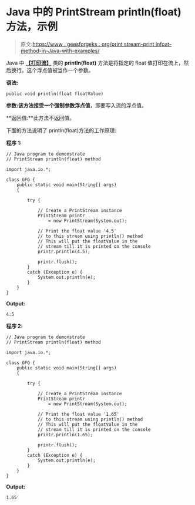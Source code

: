 # Java 中的 PrintStream println(float)方法，示例

> 原文:[https://www . geesforgeks . org/print stream-print infoat-method-in-Java-with-examples/](https://www.geeksforgeeks.org/printstream-printlnfloat-method-in-java-with-examples/)

Java 中 **[【打印流】](https://www.geeksforgeeks.org/java-io-printstream-class-java-set-1/)** 类的 **println(float)** 方法是将指定的 float 值打印在流上，然后换行。这个浮点值被当作一个参数。

**语法:**

```
public void println(float floatValue)
```

**参数:**该方法接受一个强制参数**浮点值**，即要写入流的浮点值。

**返回值:**此方法不返回值。

下面的方法说明了 println(float)方法的工作原理:

**程序 1:**

```
// Java program to demonstrate
// PrintStream println(float) method

import java.io.*;

class GFG {
    public static void main(String[] args)
    {

        try {

            // Create a PrintStream instance
            PrintStream printr
                = new PrintStream(System.out);

            // Print the float value '4.5'
            // to this stream using println() method
            // This will put the floatValue in the
            // stream till it is printed on the console
            printr.println(4.5);

            printr.flush();
        }
        catch (Exception e) {
            System.out.println(e);
        }
    }
}
```

**Output:**

```
4.5

```

**程序 2:**

```
// Java program to demonstrate
// PrintStream println(float) method

import java.io.*;

class GFG {
    public static void main(String[] args)
    {

        try {

            // Create a PrintStream instance
            PrintStream printr
                = new PrintStream(System.out);

            // Print the float value '1.65'
            // to this stream using println() method
            // This will put the floatValue in the
            // stream till it is printed on the console
            printr.println(1.65);

            printr.flush();
        }
        catch (Exception e) {
            System.out.println(e);
        }
    }
}
```

**Output:**

```
1.65

```
